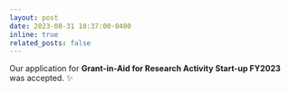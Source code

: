 ```yaml
---
layout: post
date: 2023-08-31 10:37:00-0400
inline: true
related_posts: false
---
```


Our application for <b>Grant-in-Aid for Research Activity Start-up FY2023</b> was accepted. :sparkles:
